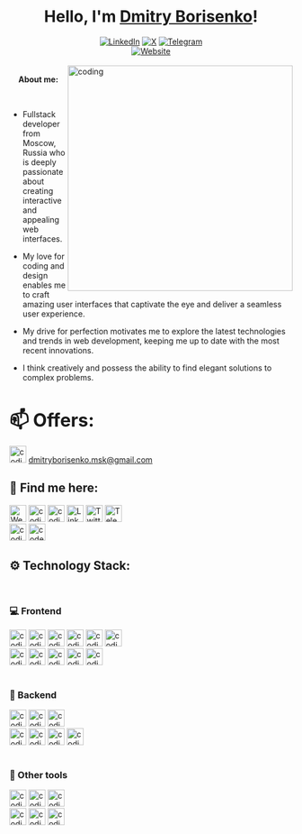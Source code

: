 <h1 align="center">Hello, I'm <a href="https://www.goosen.pro">Dmitry Borisenko</a>!</h1>
<div align="center">
<a href="https://www.linkedin.com/in/dmitry-borisenko-9a8144128/"><img src="https://img.shields.io/badge/LinkedIn-53B5CA?style=for-the-badge&logo=linkedin&logoColor=355981" alt="LinkedIn"/></a>
<a href="https://twitter.com/Brsnk_Dmtr"><img src="https://img.shields.io/badge/Twitter-53B5CA?style=for-the-badge&logo=x&logoColor=355981" alt="X"/></a>
<a href="https://t.me/borisenko_dmitry"><img src="https://img.shields.io/badge/Telegram-53B5CA?style=for-the-badge&logo=telegram&logoColor=355981" alt="Telegram"/></a>
</div>
<div align="center">
<a href="https://www.goosen.pro"><img src="https://img.shields.io/badge/Visit my website-355981?style=for-the-badge&logo=virustotal&logoColor=53B5CA" alt="Website"/></a>
</div>
<br>

<img align="right" alt="coding" width="400" src="https://i.pinimg.com/originals/29/5d/ba/295dba78f8e4148215611aab4e03f93a.gif">		

<strong><img src="https://github.com/blackcater/blackcater/raw/main/images/Hi.gif" height="16"/>About me:</strong>

<br>

  -  Fullstack developer from Moscow, Russia who is deeply passionate about creating interactive and appealing web interfaces.
  
  -  My love for coding and design enables me to craft amazing user interfaces that captivate the eye and deliver a seamless user experience.
     
  -  My drive for perfection motivates me to explore the latest technologies and trends in web development, keeping me up to date with the most recent innovations.
    
  -  I think creatively and possess the ability to find elegant solutions to complex problems.
    
<br>

<strong style="font-size: 32px">📫 Offers:</strong> <br>

<img alt="coding" height="30" src="https://img.shields.io/badge/Gmail-355981?style=for-the-badge&logo=gmail&logoColor=53B5CA">              
<a href="mailto:dmitryborisenko.msk@gmail.com&body=привет?subject=вопрос">dmitryborisenko.msk@gmail.com</a>


## 👤 Find me here:
<div>
<a href="https://www.goosen.pro"><img height="30" src="https://img.shields.io/badge/website-355981?style=for-the-badge&logo=virustotal&logoColor=53B5CA" alt="Website"/></a>
<a href="https://instagram.com/gysen?igshid=YmMyMTA2M2Y="><img alt="coding" height="30" src="https://img.shields.io/badge/Instagram-53B5CA?style=for-the-badge&logo=instagram&logoColor=355981"></a>
<a href="https://www.facebook.com/dmborisenko"><img alt="coding" height="30" src="https://img.shields.io/badge/Facebook-53B5CA?style=for-the-badge&logo=facebook&logoColor=355981"></a>
<a href="https://www.linkedin.com/in/dmitry-borisenko-9a8144128/"><img height="30" src="https://img.shields.io/badge/LinkedIn-53B5CA?style=for-the-badge&logo=linkedin&logoColor=355981" alt="LinkedIn"/></a>
<a href="https://twitter.com/Brsnk_Dmtr"><img height="30" src="https://img.shields.io/badge/Twitter-53B5CA?style=for-the-badge&logo=x&logoColor=355981" alt="Twitter"/></a>
<a href="https://t.me/borisenko_dmitry"><img height="30" src="https://img.shields.io/badge/Telegram-53B5CA?style=for-the-badge&logo=telegram&logoColor=355981" alt="Telegram"/></a>
</div>
<a href="https://www.facebook.com/dmborisenko"><img alt="coding" height="30" src="https://img.shields.io/badge/Codewars-355981?style=for-the-badge&logo=Codewars&logoColor=53B5CA"></a>
<a href="https://www.codewars.com/"><img height=30 alt="codewars" src="https://www.codewars.com/users/gysen/badges/large"></a>
<br>

## ⚙️ Technology Stack:

<br>
<h3>💻 Frontend</h3>
  
<div align="left">
<img alt="coding" height="30" src="https://img.shields.io/badge/JavaScript-355981?style=for-the-badge&logo=javascript&logoColor=53B5CA">
<img alt="coding" height="30" src="https://img.shields.io/badge/TypeScript-355981?style=for-the-badge&logo=typescript&logoColor=53B5CA">
<img alt="coding" height="30" src="https://img.shields.io/badge/React-355981?style=for-the-badge&logo=react&logoColor=53B5CA">
<img alt="coding" height="30" src="https://img.shields.io/badge/Redux-355981?style=for-the-badge&logo=redux&logoColor=53B5CA">
<img alt="coding" height="30" src="https://img.shields.io/badge/Next.js-355981?style=for-the-badge&logo=next.js&logoColor=53B5CA">
<img alt="coding" height="30" src="https://img.shields.io/badge/Node.js-355981?style=for-the-badge&logo=node.js&logoColor=53B5CA">
</div>

<div align="left">
<img alt="coding" height="30" src="https://img.shields.io/badge/HTML5-53B5CA?style=for-the-badge&logo=html5&logoColor=355981">
<img alt="coding" height="30" src="https://img.shields.io/badge/CSS3-53B5CA?style=for-the-badge&logo=css3&logoColor=355981">
<img alt="coding" height="30" src="https://img.shields.io/badge/Sass-53B5CA?style=for-the-badge&logo=sass&logoColor=355981">
<img alt="coding" height="30" src="https://img.shields.io/badge/Tailwind_CSS-53B5CA?style=for-the-badge&logo=tailwind-css&logoColor=355981">
<img alt="coding" height="30" src="https://img.shields.io/badge/Bootstrap-53B5CA?style=for-the-badge&logo=bootstrap&logoColor=355981">
</div>

<br>
<h3>💾 Backend</h3>  
<div align="left">
<img alt="coding" height="30" src="https://img.shields.io/badge/Express.js-355981?style=for-the-badge&logo=express&logoColor=53B5CA">
<img alt="coding" height="30" src="https://img.shields.io/badge/Express_sessions-355981?style=for-the-badge&logo=express&logoColor=53B5CA">
<img alt="coding" height="30" src="https://img.shields.io/badge/json%20web%20tokens-355981?style=for-the-badge&logo=json-web-tokens&logoColor=53B5CA">
</div>

<div align="left">
<img alt="coding" height="30" src="https://img.shields.io/badge/PostgreSQL-53B5CA?style=for-the-badge&logo=postgresql&logoColor=355981">
<img alt="coding" height="30" src="https://img.shields.io/badge/Sequelize-53B5CA?style=for-the-badge&logo=Sequelize&logoColor=355981">
<img alt="coding" height="30" src="https://img.shields.io/badge/MongoDB-53B5CA?style=for-the-badge&logo=mongodb&logoColor=355981">
<img alt="coding" height="30" src="https://img.shields.io/badge/Strapi-53B5CA?style=for-the-badge&logo=strapi&logoColor=355981">
</div>

<br>
<h3>🔩 Other tools</h3>
<div align="left">
<img alt="coding" height="30" src="https://img.shields.io/badge/GIT-355981?style=for-the-badge&logo=git&logoColor=53B5CA">
<img alt="coding" height="30" src="https://img.shields.io/badge/GITHUB-355981?style=for-the-badge&logo=github&logoColor=53B5CA">
<img alt="coding" height="30" src="https://img.shields.io/badge/GITLAB-355981?style=for-the-badge&logo=gitlab&logoColor=53B5CA">
</div>
<div align="left">
<img alt="coding" height="30" src="https://img.shields.io/badge/Jest-355981?style=for-the-badge&logo=Jest&logoColor=53B5CA">
<img alt="coding" height="30" src="https://img.shields.io/badge/eslint-355981?style=for-the-badge&logo=eslint&logoColor=53B5CA">
<img alt="coding" height="30" src="https://img.shields.io/badge/prettier-355981?style=for-the-badge&logo=prettier&logoColor=53B5CA">
</div>
<br>
